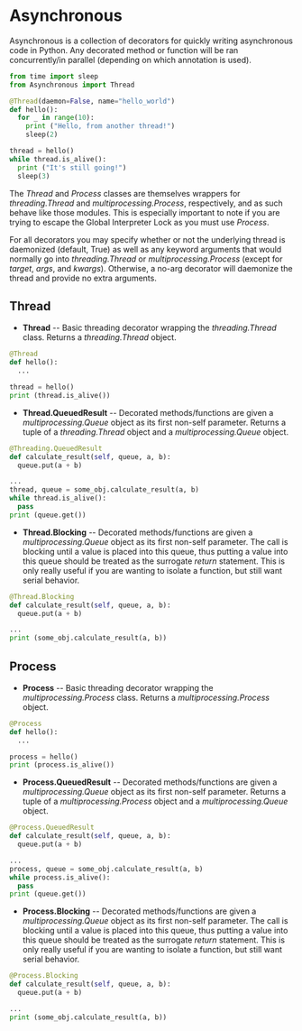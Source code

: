 # Asynchronous

Asynchronous is a collection of decorators for quickly writing asynchronous code in Python. Any decorated method or function will be ran concurrently/in parallel (depending on which annotation is used).


```python
from time import sleep
from Asynchronous import Thread

@Thread(daemon=False, name="hello_world")
def hello():
  for _ in range(10):
    print ("Hello, from another thread!")
    sleep(2)

thread = hello()
while thread.is_alive():
  print ("It's still going!")
  sleep(3)
```



The *Thread* and *Process* classes are themselves wrappers for *threading.Thread* and *multiprocessing.Process*, respectively, and as such behave like those modules. This is especially important to note if you are trying to escape the Global Interpreter Lock as you must use *Process*.

For all decorators you may specify whether or not the underlying thread is daemonized (default, True) as well as any keyword arguments that would normally go into *threading.Thread* or *multiprocessing.Process* (except for *target*, *args*, and *kwargs*). Otherwise, a no-arg decorator will daemonize the thread and provide no extra arguments.

## Thread
- **Thread** -- Basic threading decorator wrapping the *threading.Thread* class. Returns a *threading.Thread* object.
```python
@Thread
def hello():
  ...

thread = hello()
print (thread.is_alive())
```
- **Thread.QueuedResult** -- Decorated methods/functions are given a *multiprocessing.Queue* object as its first non-self parameter. Returns a tuple of a *threading.Thread* object and a *multiprocessing.Queue* object.
```python
@Threading.QueuedResult
def calculate_result(self, queue, a, b):
  queue.put(a + b)

...
thread, queue = some_obj.calculate_result(a, b)
while thread.is_alive():
  pass
print (queue.get())
```
- **Thread.Blocking** -- Decorated methods/functions are given a *multiprocessing.Queue* object as its first non-self parameter. The call is blocking until a value is placed into this queue, thus putting a value into this queue should be treated as the surrogate *return* statement. This is only really useful if you are wanting to isolate a function, but still want serial behavior.
```python
@Thread.Blocking
def calculate_result(self, queue, a, b):
  queue.put(a + b)

...
print (some_obj.calculate_result(a, b))
```

## Process
- **Process** -- Basic threading decorator wrapping the *multiprocessing.Process* class. Returns a *multiprocessing.Process* object.
```python
@Process
def hello():
  ...

process = hello()
print (process.is_alive())
```
- **Process.QueuedResult** -- Decorated methods/functions are given a *multiprocessing.Queue* object as its first non-self parameter. Returns a tuple of a *multiprocessing.Process* object and a *multiprocessing.Queue* object.
```python
@Process.QueuedResult
def calculate_result(self, queue, a, b):
  queue.put(a + b)

...
process, queue = some_obj.calculate_result(a, b)
while process.is_alive():
  pass
print (queue.get())
```
- **Process.Blocking** -- Decorated methods/functions are given a *multiprocessing.Queue* object as its first non-self parameter. The call is blocking until a value is placed into this queue, thus putting a value into this queue should be treated as the surrogate *return* statement. This is only really useful if you are wanting to isolate a function, but still want serial behavior.
```python
@Process.Blocking
def calculate_result(self, queue, a, b):
  queue.put(a + b)

...
print (some_obj.calculate_result(a, b))
```
